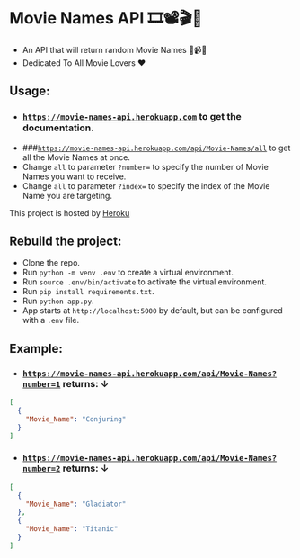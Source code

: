 # Movie Names API 🎞️📽️🎬📼

+ An API that will return random Movie Names 💽📹🎦
+ Dedicated To All Movie Lovers ❤️

## Usage:

+ ### [`https://movie-names-api.herokuapp.com`](https://movie-names-api.herokuapp.com) to get the documentation.
+ ###[`https://movie-names-api.herokuapp.com/api/Movie-Names/all`](https://movie-names-api.herokuapp.com/api/Movie-Names/all) to get all the Movie Names at once.
+ Change `all` to parameter `?number=` to specify the number of Movie Names you want to receive.
+ Change `all` to parameter `?index=` to specify the index of the Movie Name you are targeting.

This project is hosted by [Heroku](https://www.heroku.com/)

## Rebuild the project:
+ Clone the repo.
+ Run `python -m venv .env` to create a virtual environment.
+ Run `source .env/bin/activate` to activate the virtual environment.
+ Run `pip install requirements.txt`.
+ Run `python app.py`.
+ App starts at `http://localhost:5000` by default, but can be configured with a `.env` file. 

## Example:

+ ### [`https://movie-names-api.herokuapp.com/api/Movie-Names?number=1`](https://movie-names-api.herokuapp.com/api/Movie-Names?number=1) returns: ↓
```JSON
[
  {
    "Movie_Name": "Conjuring"
  }
]
```

+ ### [`https://movie-names-api.herokuapp.com/api/Movie-Names?number=2`](https://movie-names-api.herokuapp.com/api/Movie-Names?number=2) returns: ↓
```JSON
[
  {
    "Movie_Name": "Gladiator"
  }, 
  {
    "Movie_Name": "Titanic"
  }
]
```
